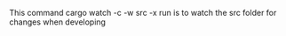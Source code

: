 This command
    cargo watch -c -w src -x run
    is to watch the src folder for changes when developing